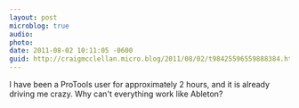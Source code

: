 ```yaml
---
layout: post
microblog: true
audio: 
photo: 
date: 2011-08-02 10:11:05 -0600
guid: http://craigmcclellan.micro.blog/2011/08/02/t98425596559888384.html
---
```

I have been a ProTools user for approximately 2 hours, and it is already driving me crazy. Why can't everything work like Ableton?
